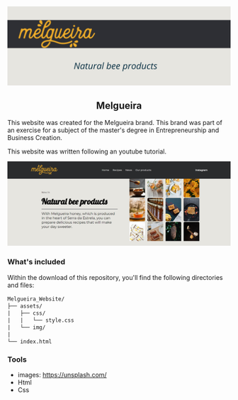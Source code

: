  ![Melgueira Banner Image](assets/img/Github_header.png)
<h2 align='center'>Melgueira</h2>
 
This website was created for the Melgueira brand. This brand was part of an exercise for a subject of the master's degree in Entrepreneurship and Business Creation.

This website was written following an youtube tutorial.

![Melgueira Site Image](assets/img/website.png)

### What's included

Within the download of this repository, you'll find the following directories and files:

```
Melgueira_Website/
├── assets/
|   ├── css/
|   |   └── style.css
|   └── img/
|
└── index.html

 ```

### Tools

+ images: https://unsplash.com/
+ Html
+ Css
